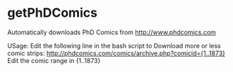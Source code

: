 # getPhDComics
Automatically downloads PhD Comics from http://www.phdcomics.com 

USage: Edit the following line in the bash script to Download more or less comic strips:
    http://phdcomics.com/comics/archive.php?comicid={1..1873}
    Edit the comic range in {1..1873}
